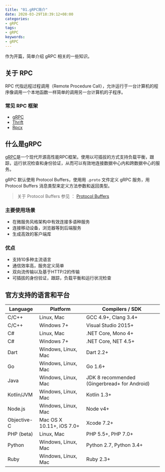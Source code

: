 ```yaml
---
title: "01.gRPC简介"
date: 2020-03-29T18:39:12+08:00
categories:
- gRPC
tags:
- gRPC
keywords:
- gRPC
---
```


作为开篇，简单介绍 gRPC 相关的一些知识。

<!--more-->

## 关于 RPC

RPC 代指远程过程调用（Remote Procedure Call），允许运行于一台计算机的程序像调用一个本地函数一样简单的调用另一台计算机的子程序。

### 常见 RPC 框架

* [gRPC](https://grpc.io)
* [Thrift](http://thrift.apache.org/)
* [Rpcx](rpcx.io)

## 什么是gRPC

[gRPC](https://grpc.io/)是一个现代开源高性能RPC框架。使用以可插拔的方式支持负载平衡，跟踪，运行状况检查和身份验证，从而可以有效地连接数据中心内和跨数据中心的服务。

gRPC 默认使用 Protocol Buffers，使用用 `.proto` 文件定义 gRPC 服务，用 Protocol Buffers 消息类型来定义方法参数和返回类型。

> 关于 Protocol Buffers 参见 ： [Protocol Buffers](/categories/protocol-buffers)

### 主要使用场景

* 在微服务风格架构中有效连接多语种服务
* 连接移动设备，浏览器等到后端服务
* 生成高效的客户端库

### 优点

* 支持10多种主流语言
* 通信效率高，服务定义简单
* 双向流传输以及基于HTTP/2的传输
* 可插拔的身份验证，跟踪，负载平衡和运行状况检查

## 官方支持的语言和平台

| Language    | Platform                  | Compilers / SDK                              |
| ----------- | ------------------------- | -------------------------------------------- |
| C/C++       | Linux, Mac                | GCC 4.9+, Clang 3.4+                         |
| C/C++       | Windows 7+                | Visual Studio 2015+                          |
| C#          | Linux, Mac                | .NET Core, Mono 4+                           |
| C#          | Windows 7+                | .NET Core, NET 4.5+                          |
| Dart        | Windows, Linux, Mac       | Dart 2.2+                                    |
| Go          | Windows, Linux, Mac       | Go 1.6+                                      |
| Java        | Windows, Linux, Mac       | JDK 8 recommended (Gingerbread+ for Android) |
| Kotlin/JVM  | Windows, Linux, Mac       | Kotlin 1.3+                                  |
| Node.js     | Windows, Linux, Mac       | Node v4+                                     |
| Objective-C | Mac OS X 10.11+, iOS 7.0+ | Xcode 7.2+                                   |
| PHP (beta)  | Linux, Mac                | PHP 5.5+, PHP 7.0+                           |
| Python      | Windows, Linux, Mac       | Python 2.7, Python 3.4+                      |
| Ruby        | Windows, Linux, Mac       | Ruby 2.3+                                    |
